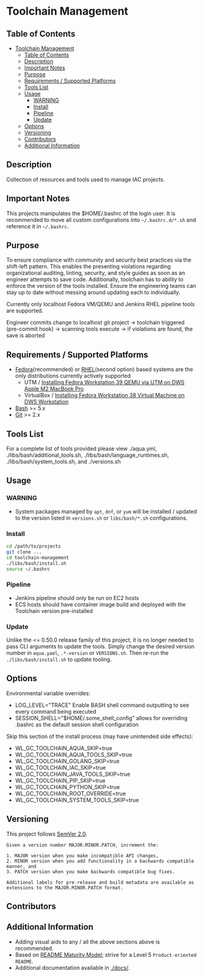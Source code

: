 # Toolchain Management

## Table of Contents

- [Toolchain Management](#toolchain-management)
  - [Table of Contents](#table-of-contents)
  - [Description](#description)
  - [Important Notes](#important-notes)
  - [Purpose](#purpose)
  - [Requirements / Supported Platforms](#requirements--supported-platforms)
  - [Tools List](#tools-list)
  - [Usage](#usage)
    - [WARNING](#warning)
    - [Install](#install)
    - [Pipeline](#pipeline)
    - [Update](#update)
  - [Options](#options)
  - [Versioning](#versioning)
  - [Contributors](#contributors)
  - [Additional Information](#additional-information)

## Description

Collection of resources and tools used to manage IAC projects.

## Important Notes

This projects manipulates the $HOME/.bashrc of the login user. It is recommended to move all custom configurations into `~/.bashrc.d/*.sh` and reference it in `~/.bashrc`.

## Purpose

To ensure compliance with community and security best practices via the shift-left pattern. This enables the presenting violations regarding organizational auditing, linting, security, and style guides as soon as an engineer attempts to save code. Additionally, toolchain has to ability to enforce the version of the tools installed. Ensure the engineering teams can stay up to date without messing around updating each to individually.

Currently only localhost Fedora VM/QEMU and Jenkins RHEL pipeline tools are supported.

Engineer commits change to localhost git project -> toolchain triggered (pre-commit hook) -> scanning tools execute -> if violations are found, the save is aborted

## Requirements / Supported Platforms

- [Fedora](https://fedoraproject.org/)(recommended) or [RHEL](https://en.wikipedia.org/wiki/Red_Hat_Enterprise_Linux)(second option) based systems are the only distributions currently actively supported
  - UTM / [Installing Fedora Workstation 39 QEMU via UTM on DWS Apple M2 MacBook Pro](https://confluence.worldline-solutions.com/display/PPSTECHNO/Installing+Fedora+Workstation+38+on+DWS+Apple+M2+MacBook+Pro)
  - VirtualBox / [Installing Fedora Workstation 38 Virtual Machine on DWS Workstation](https://confluence.techno.ingenico.com/display/PPS/Installing+Fedora+Workstatio+38+Virtual+Machine+on+DWS+Workstation)
- [Bash](https://en.wikipedia.org/wiki/Bash_(Unix_shell)) >= 5.x
- [Git](https://git-scm.com/) >= 2.x

## Tools List

For a complete list of tools provided please view ./aqua.yml, ./libs/bash/additional_tools.sh, ./libs/bash/language_runtimes.sh, ./libs/bash/system_tools.sh, and ./versions.sh

## Usage

### WARNING

- System packages managed by `apt`, `dnf`, or `yum` will be installed / updated to the  version listed in `versions.sh` or `libs/bash/*.sh` configurations.

### Install

```sh
cd /path/to/projects
git clone ...
cd toolchain-management
./libs/bash/install.sh
source ~/.bashrc
```

### Pipeline

- Jenkins pipeline should only be run on EC2 hosts
- ECS hosts should have container image build and deployed with the Toolchain version pre-installed

### Update

Unlike the <= 0.50.0 release family of this project, it is no longer needed to pass CLI arguments to update the tools. Simply change the desired version number in `aqua.yaml`, `.*-version` or `VERSIONS.sh`. Then re-run the `./libs/bash/install.sh` to update tooling.

## Options

Environmental variable overrides:

- LOG_LEVEL="TRACE" Enable BASH shell command outputting to see every command being executed
- SESSION_SHELL="$HOME/.some_shell_config" allows for overriding .bashrc as the default session shell configuration

Skip this section of the install process (may have unintended side effects):

- WL_GC_TOOLCHAIN_AQUA_SKIP=true
- WL_GC_TOOLCHAIN_AQUA_TOOLS_SKIP=true
- WL_GC_TOOLCHAIN_GOLANG_SKIP=true
- WL_GC_TOOLCHAIN_IAC_SKIP=true
- WL_GC_TOOLCHAIN_JAVA_TOOLS_SKIP=true
- WL_GC_TOOLCHAIN_PIP_SKIP=true
- WL_GC_TOOLCHAIN_PYTHON_SKIP=true
- WL_GC_TOOLCHAIN_ROOT_OVERRIDE=true
- WL_GC_TOOLCHAIN_SYSTEM_TOOLS_SKIP=true

## Versioning

This project follows [SemVer 2.0](https://semver.org/).

```quote
Given a version number MAJOR.MINOR.PATCH, increment the:

1. MAJOR version when you make incompatible API changes,
2. MINOR version when you add functionality in a backwards compatible manner, and
3. PATCH version when you make backwards compatible bug fixes.

Additional labels for pre-release and build metadata are available as extensions to the MAJOR.MINOR.PATCH format.
```

## Contributors

## Additional Information

- Adding visual aids to any / all the above sections above is recommended.
- Based on [README Maturity Model](https://github.com/LappleApple/feedmereadmes/blob/master/README-maturity-model.md); strive for a Level 5 `Product-oriented README`.
- Additional documentation available in [./docs/](./docs/).

